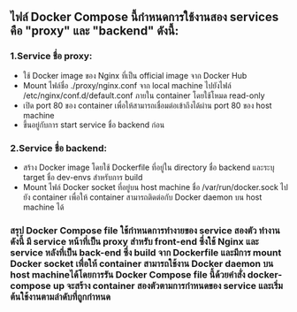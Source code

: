 ## ไฟล์ Docker Compose นี้กำหนดการใช้งานสอง services คือ "proxy" และ "backend" ดังนี้:

### 1.Service ชื่อ proxy:
* ใช้ Docker image ของ Nginx ที่เป็น official image จาก Docker Hub
* Mount ไฟล์ชื่อ ./proxy/nginx.conf จาก local machine ไปยังไฟล์ /etc/nginx/conf.d/default.conf ภายใน container โดยใช้โหมด read-only
* เปิด port 80 ของ container เพื่อให้สามารถเชื่อมต่อเข้าถึงได้ผ่าน port 80 ของ host machine
* ขึ้นอยู่กับการ start service ชื่อ backend ก่อน
### 2.Service ชื่อ backend:
* สร้าง Docker image โดยใช้ Dockerfile ที่อยู่ใน directory ชื่อ backend และระบุ target ชื่อ dev-envs สำหรับการ build
* Mount ไฟล์ Docker socket ที่อยู่บน host machine ชื่อ /var/run/docker.sock ไปยัง container เพื่อให้ container สามารถติดต่อกับ Docker daemon บน host machine ได้

### สรุป Docker Compose file ใช้กำหนดการทำงายของ service สองตัว ทำงานดังนี้ มี service หน้าที่เป็น proxy สำหรับ front-end ซึ่งใช้ Nginx และ service หลังที่เป็น back-end ซึ่ง build จาก Dockerfile และมีการ mount Docker socket เพื่อให้ container สามารถใช้งาน Docker daemon บน host machineได้โดยการรัน Docker Compose file นี้ด้วยคำสั่ง docker-compose up จะสร้าง container สองตัวตามการกำหนดของ service และเริ่มต้นใช้งานตามลำดับที่ถูกกำหนด

